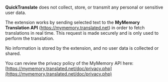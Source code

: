 
**QuickTranslate** does not collect, store, or transmit any personal or sensitive user data.

The extension works by sending selected text to the **MyMemory Translation API** (https://mymemory.translated.net) in order to fetch translations in real time. This request is made securely and is only used to perform the translation.

No information is stored by the extension, and no user data is collected or shared.

You can review the privacy policy of the MyMemory API here:
[https://mymemory.translated.net/doc/privacy.php](https://mymemory.translated.net/doc/privacy.php)